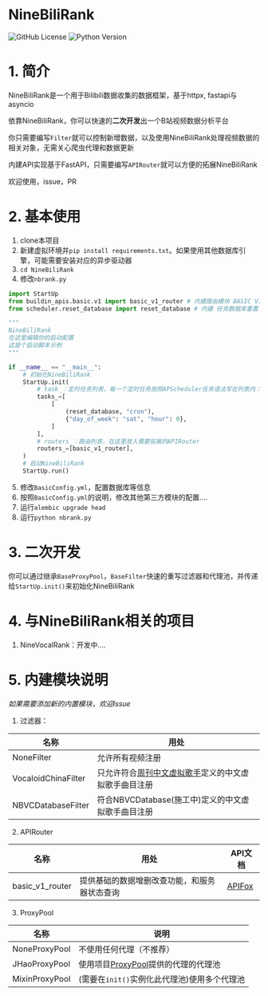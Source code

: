 # NineBiliRank


![GitHub License](https://img.shields.io/github/license/NineBiliTeam/NineBiliRank) 
![Python Version](https://badgen.net/pypi/python/black)



# 1. 简介

NineBiliRank是一个用于Bilibili数据收集的数据框架，基于httpx, fastapi与asyncio

依靠NineBiliRank，你可以快速的**二次开发**出一个B站视频数据分析平台

你只需要编写`Filter`就可以控制新增数据，以及使用NineBiliRank处理视频数据的相关对象，无需关心爬虫代理和数据更新

内建API实现基于FastAPI，只需要编写`APIRouter`就可以方便的拓展NineBiliRank

欢迎使用，issue，PR

# 2. 基本使用
1. clone本项目
2. 新建虚拟环境并`pip install requirements.txt`。如果使用其他数据库引擎，可能需要安装对应的异步驱动器
3. `cd NineBiliRank`
4. 修改`nbrank.py`
```python
import StartUp
from buildin_apis.basic.v1 import basic_v1_router # 内建路由模块 BASIC V1
from scheduler.reset_database import reset_database # 内建 任务数据库重置

"""
NineBiliRank
在这里编辑你的启动配置
这是个启动脚本示例
"""

if __name__ == "__main__":
    # 初始化NineBiliRank
    StartUp.init(
        # task_：定时任务列表，每一个定时任务按照APScheduler任务语法写在列表内：[[函数名, 触发器], {其他参数的字典...}]
        tasks_=[
            [
                (reset_database, "cron"),
                {"day_of_week": "sat", "hour": 0},
            ]
        ],
        # routers_：路由列表，在这里放入需要拓展的APIRouter
        routers_=[basic_v1_router],
    )
    # 启动NineBiliRank
    StartUp.run()
```
5. 修改`BasicConfig.yml`，配置数据库等信息
6. 按照`BasicConfig.yml`的说明，修改其他第三方模块的配置....
7. 运行`alembic upgrade head`
8. 运行`python nbrank.py`

# 3. 二次开发

你可以通过继承`BaseProxyPool`，`BaseFilter`快速的重写过滤器和代理池，并传递给`StartUp.init()`来初始化NineBiliRank

# 4. 与NineBiliRank相关的项目

1. NineVocalRank：开发中....


# 5. 内建模块说明
*如果需要添加新的内置模块，欢迎Issue*
1. 过滤器：

| 名称 | 用处 |
|-----|-----|
|NoneFilter|允许所有视频注册|
|VocaloidChinaFilter|只允许符合[周刊中文虚拟歌手](https://eVocalRank.com)定义的中文虚拟歌手曲目注册|
|NBVCDatabaseFilter|符合NBVCDatabase(施工中)定义的中文虚拟歌手曲目注册|

2. APIRouter

 | 名称 | 用处                     | API文档      |
 |-----|------------------------|------------|
|basic_v1_router| 提供基础的数据增删改查功能，和服务器状态查询 | [APIFox](https://apifox.com/apidoc/shared-a554e842-b1a6-4727-aa4e-66ed2454f95c) |

3. ProxyPool

| 名称 | 说明                                                              |
|-----|-----------------------------------------------------------------| 
|NoneProxyPool| 不使用任何代理（不推荐）                                                    |
|JHaoProxyPool| 使用项目[ProxyPool](https://github.com/jhao104/proxy_pool)提供的代理的代理池 |
|MixinProxyPool| (需要在`init()`实例化此代理池)使用多个代理池                                     |

